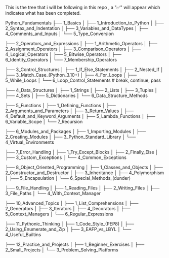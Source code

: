 This is the tree that i will be following in this repo , a "✅" will appear which indicates what has been completed. 


Python_Fundamentals
├── 1_Basics
│   ├── 1_Introduction_to_Python
│   ├── 2_Syntax_and_Indentation
│   ├── 3_Variables_and_DataTypes
│   ├── 4_Comments_and_Inputs
│   └── 5_Type_Conversion

├── 2_Operators_and_Expressions
│   ├── 1_Arithmetic_Operators
│   ├── 2_Assignment_Operators
│   ├── 3_Comparison_Operators
│   ├── 4_Logical_Operators
│   ├── 5_Bitwise_Operators
│   ├── 6_Identity_Operators
│   └── 7_Membership_Operators

├── 3_Control_Structures
│   ├── 1_If_Else_Statements
│   ├── 2_Nested_If
│   ├── 3_Match_Case_(Python_3.10+)
│   ├── 4_For_Loops
│   ├── 5_While_Loops
│   └── 6_Loop_Control_Statements   # break, continue, pass

├── 4_Data_Structures
│   ├── 1_Strings
│   ├── 2_Lists
│   ├── 3_Tuples
│   ├── 4_Sets
│   ├── 5_Dictionaries
│   └── 6_Data_Structure_Methods

├── 5_Functions
│   ├── 1_Defining_Functions
│   ├── 2_Arguments_and_Parameters
│   ├── 3_Return_Values
│   ├── 4_Default_and_Keyword_Arguments
│   ├── 5_Lambda_Functions
│   ├── 6_Variable_Scope
│   └── 7_Recursion

├── 6_Modules_and_Packages
│   ├── 1_Importing_Modules
│   ├── 2_Creating_Modules
│   ├── 3_Python_Standard_Library
│   └── 4_Virtual_Environments

├── 7_Error_Handling
│   ├── 1_Try_Except_Blocks
│   ├── 2_Finally_Else
│   ├── 3_Custom_Exceptions
│   └── 4_Common_Exceptions

├── 8_Object_Oriented_Programming
│   ├── 1_Classes_and_Objects
│   ├── 2_Constructor_and_Destructor
│   ├── 3_Inheritance
│   ├── 4_Polymorphism
│   ├── 5_Encapsulation
│   └── 6_Special_Methods_(dunder)

├── 9_File_Handling
│   ├── 1_Reading_Files
│   ├── 2_Writing_Files
│   ├── 3_File_Paths
│   └── 4_With_Context_Manager

├── 10_Advanced_Topics
│   ├── 1_List_Comprehensions
│   ├── 2_Generators
│   ├── 3_Iterators
│   ├── 4_Decorators
│   ├── 5_Context_Managers
│   └── 6_Regular_Expressions

├── 11_Pythonic_Thinking
│   ├── 1_Code_Style_(PEP8)
│   ├── 2_Using_Enumerate_and_Zip
│   ├── 3_EAFP_vs_LBYL
│   └── 4_Useful_Builtins

├── 12_Practice_and_Projects
│   ├── 1_Beginner_Exercises
│   ├── 2_Small_Projects
│   └── 3_Problem_Solving_Platforms
